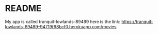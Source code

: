 # README

My app is called tranquil-lowlands-89489 here is the link:
https://tranquil-lowlands-89489-94719f68bcf0.herokuapp.com/movies
